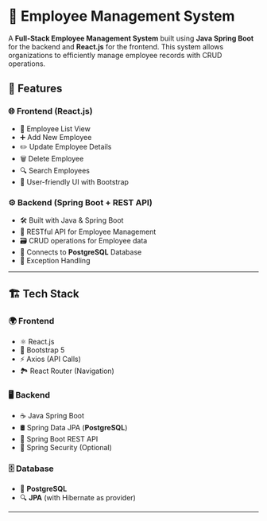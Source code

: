# 🏢 Employee Management System

A **Full-Stack Employee Management System** built using **Java Spring Boot** for the backend and **React.js** for the frontend. This system allows organizations to efficiently manage employee records with CRUD operations.

## 🚀 Features

### 🌐 **Frontend (React.js)**
- 📄 Employee List View
- ➕ Add New Employee
- ✏️ Update Employee Details
- 🗑️ Delete Employee
- 🔍 Search Employees
- 🎨 User-friendly UI with Bootstrap

### ⚙️ **Backend (Spring Boot + REST API)**
- 🛠️ Built with Java & Spring Boot
- 📄 RESTful API for Employee Management
- 🗃️ CRUD operations for Employee data
- 🔗 Connects to **PostgreSQL** Database
- 🛑 Exception Handling

---

## 🏗️ **Tech Stack**

### 🌍 Frontend
- ⚛️ React.js
- 🎨 Bootstrap 5
- ⚡ Axios (API Calls)
- 🏞️ React Router (Navigation)

### 🖥️ Backend
- ☕ Java Spring Boot
- 🛢️ Spring Data JPA (**PostgreSQL**)
- 🔄 Spring Boot REST API
- 🔐 Spring Security (Optional)

### 🗄️ Database
- 🐘 **PostgreSQL**
- 🔍  **JPA** (with Hibernate as provider)

---

